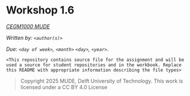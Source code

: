 # Workshop 1.6

*[CEGM1000 MUDE](http://mude.citg.tudelft.nl/)*

*Written by: `<author(s)>`*

*Due: `<day of week>`, `<month>` `<day>`, `<year>`.*

`<This repository contains source file for the assignment and will be used a source for student repositories and in the workbook. Replace this README with appropriate information describing the file types>`

> Copyright 2025 MUDE, Delft University of Technology. This work is licensed under a CC BY 4.0 License
